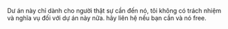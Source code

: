 Dư án này chỉ dành cho người thật sự cần đến nó, tôi không có trách nhiệm và nghĩa vụ đối với dự án này nữa.
hãy liên hệ nếu bạn cần và nó free.
